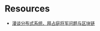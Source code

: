 


# Resources

* [漫谈分布式系统、拜占庭将军问题与区块链][1]


[1]:    http://zhangtielei.com/posts/blog-consensus-byzantine-and-blockchain.html
